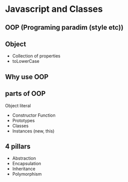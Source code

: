 # Javascript and Classes

## OOP (Programing paradim (style etc))

## Object
- Collection of properties
- toLowerCase

## Why use OOP

## parts of OOP
Object literal


- Constructor Function
- Prototypes
- Classes
- Instances (new, this)

## 4 pillars
- Abstraction
- Encapsulation
- Inheritance
- Polymorphism
